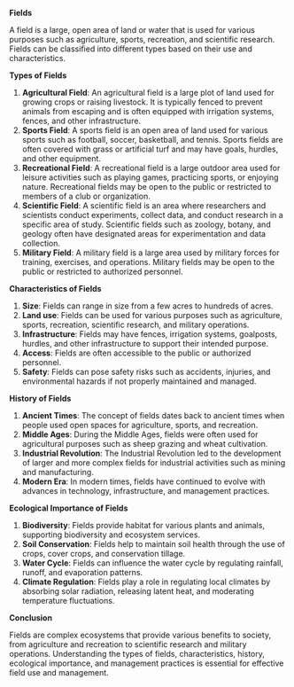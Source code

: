 **Fields**

A field is a large, open area of land or water that is used for various purposes such as agriculture, sports, recreation, and scientific research. Fields can be classified into different types based on their use and characteristics.

**Types of Fields**

1. **Agricultural Field**: An agricultural field is a large plot of land used for growing crops or raising livestock. It is typically fenced to prevent animals from escaping and is often equipped with irrigation systems, fences, and other infrastructure.
2. **Sports Field**: A sports field is an open area of land used for various sports such as football, soccer, basketball, and tennis. Sports fields are often covered with grass or artificial turf and may have goals, hurdles, and other equipment.
3. **Recreational Field**: A recreational field is a large outdoor area used for leisure activities such as playing games, practicing sports, or enjoying nature. Recreational fields may be open to the public or restricted to members of a club or organization.
4. **Scientific Field**: A scientific field is an area where researchers and scientists conduct experiments, collect data, and conduct research in a specific area of study. Scientific fields such as zoology, botany, and geology often have designated areas for experimentation and data collection.
5. **Military Field**: A military field is a large area used by military forces for training, exercises, and operations. Military fields may be open to the public or restricted to authorized personnel.

**Characteristics of Fields**

1. **Size**: Fields can range in size from a few acres to hundreds of acres.
2. **Land use**: Fields can be used for various purposes such as agriculture, sports, recreation, scientific research, and military operations.
3. **Infrastructure**: Fields may have fences, irrigation systems, goalposts, hurdles, and other infrastructure to support their intended purpose.
4. **Access**: Fields are often accessible to the public or authorized personnel.
5. **Safety**: Fields can pose safety risks such as accidents, injuries, and environmental hazards if not properly maintained and managed.

**History of Fields**

1. **Ancient Times**: The concept of fields dates back to ancient times when people used open spaces for agriculture, sports, and recreation.
2. **Middle Ages**: During the Middle Ages, fields were often used for agricultural purposes such as sheep grazing and wheat cultivation.
3. **Industrial Revolution**: The Industrial Revolution led to the development of larger and more complex fields for industrial activities such as mining and manufacturing.
4. **Modern Era**: In modern times, fields have continued to evolve with advances in technology, infrastructure, and management practices.

**Ecological Importance of Fields**

1. **Biodiversity**: Fields provide habitat for various plants and animals, supporting biodiversity and ecosystem services.
2. **Soil Conservation**: Fields help to maintain soil health through the use of crops, cover crops, and conservation tillage.
3. **Water Cycle**: Fields can influence the water cycle by regulating rainfall, runoff, and evaporation patterns.
4. **Climate Regulation**: Fields play a role in regulating local climates by absorbing solar radiation, releasing latent heat, and moderating temperature fluctuations.

**Conclusion**

Fields are complex ecosystems that provide various benefits to society, from agriculture and recreation to scientific research and military operations. Understanding the types of fields, characteristics, history, ecological importance, and management practices is essential for effective field use and management.